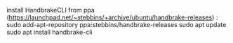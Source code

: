 install HandbrakeCLI from ppa (https://launchpad.net/~stebbins/+archive/ubuntu/handbrake-releases) : 
    sudo add-apt-repository ppa:stebbins/handbrake-releases
    sudo apt update
    sudo apt install handbrake-cli